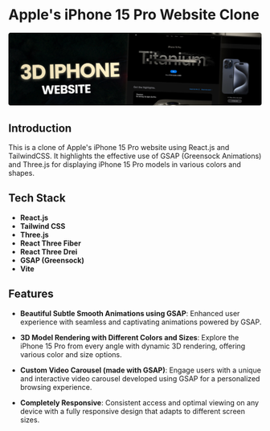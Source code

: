 # Apple's iPhone 15 Pro Website Clone
 
 ![Website cover](./public/assets/images/apple-website-cover.png)

## Introduction
This is a clone of Apple's iPhone 15 Pro website using React.js and TailwindCSS. It highlights the effective use of GSAP (Greensock Animations) and Three.js for displaying iPhone 15 Pro models in various colors and shapes.

## Tech Stack
- **React.js**
- **Tailwind CSS**
- **Three.js**
- **React Three Fiber**
- **React Three Drei**
- **GSAP (Greensock)**
- **Vite**


## Features

 - **Beautiful Subtle Smooth Animations using GSAP**: Enhanced user experience with seamless and captivating animations powered by GSAP.

 - **3D Model Rendering with Different Colors and Sizes**: Explore the iPhone 15 Pro from every angle with dynamic 3D rendering, offering various color and size options.

 - **Custom Video Carousel (made with GSAP)**: Engage users with a unique and interactive video carousel developed using GSAP for a personalized browsing experience.

 - **Completely Responsive**: Consistent access and optimal viewing on any device with a fully responsive design that adapts to different screen sizes.